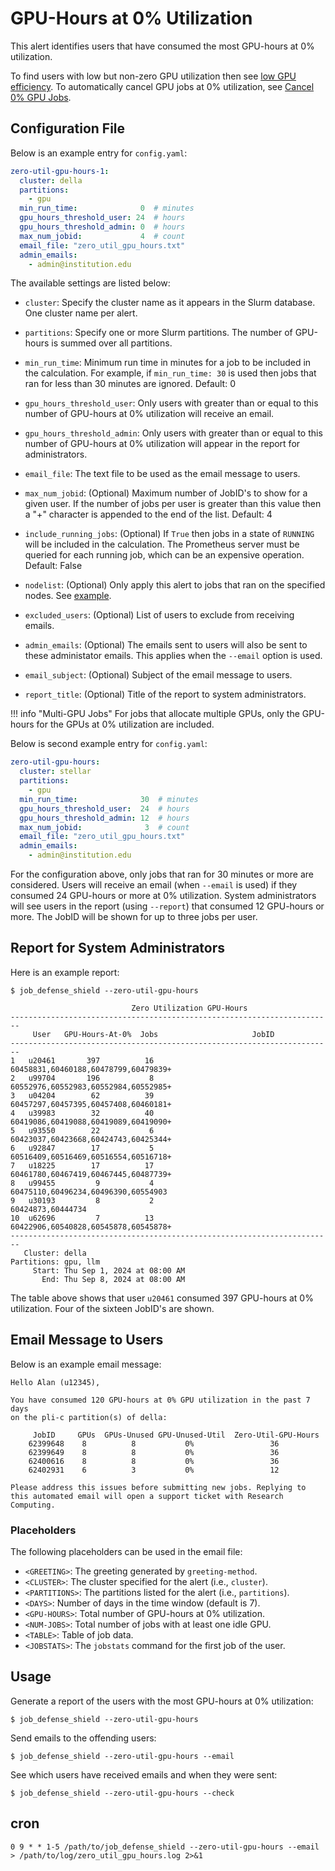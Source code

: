 # GPU-Hours at 0% Utilization

This alert identifies users that have consumed the most GPU-hours
at 0% utilization.

To find users with low but non-zero GPU utilization then
see [low GPU efficiency](low_gpu_util.md).
To automatically cancel GPU jobs at 0% utilization, see [Cancel 0% GPU Jobs](cancel_gpu_jobs.md).

## Configuration File

Below is an example entry for `config.yaml`:

```yaml
zero-util-gpu-hours-1:
  cluster: della
  partitions:
    - gpu
  min_run_time:              0  # minutes
  gpu_hours_threshold_user: 24  # hours
  gpu_hours_threshold_admin: 0  # hours
  max_num_jobid:             4  # count
  email_file: "zero_util_gpu_hours.txt"
  admin_emails:
    - admin@institution.edu
```

The available settings are listed below:

- `cluster`: Specify the cluster name as it appears in the Slurm database. One cluster name
per alert.

- `partitions`: Specify one or more Slurm partitions. The number of GPU-hours is summed over all partitions.

- `min_run_time`: Minimum run time in minutes for a job to be included in the calculation. For example, if `min_run_time: 30` is used then jobs that ran for less than 30 minutes are ignored. Default: 0

- `gpu_hours_threshold_user`: Only users with greater than or equal to this number of GPU-hours at 0% utilization will receive an email.

- `gpu_hours_threshold_admin`: Only users with greater than or equal to this number of GPU-hours at 0% utilization will appear in the report for administrators.

- `email_file`: The text file to be used as the email message to users.

- `max_num_jobid`: (Optional) Maximum number of JobID's to show for a given user. If the number of
jobs per user is greater than this value then a "+" character is appended to the end of the list. Default: 4

- `include_running_jobs`: (Optional) If `True` then jobs in a state of `RUNNING` will be included in the calculation. The Prometheus server must be queried for each running job, which can be an expensive operation. Default: False

- `nodelist`: (Optional) Only apply this alert to jobs that ran on the specified nodes. See [example](../nodelist.md).

- `excluded_users`: (Optional) List of users to exclude from receiving emails.

- `admin_emails`: (Optional) The emails sent to users will also be sent to these administator emails. This applies
when the `--email` option is used.

- `email_subject`: (Optional) Subject of the email message to users.

- `report_title`: (Optional) Title of the report to system administrators.

!!! info "Multi-GPU Jobs"
    For jobs that allocate multiple GPUs, only the GPU-hours for the GPUs at 0% utilization are included.

Below is second example entry for `config.yaml`:

```yaml
zero-util-gpu-hours:
  cluster: stellar
  partitions:
    - gpu
  min_run_time:              30  # minutes
  gpu_hours_threshold_user:  24  # hours
  gpu_hours_threshold_admin: 12  # hours
  max_num_jobid:              3  # count
  email_file: "zero_util_gpu_hours.txt"
  admin_emails:
    - admin@institution.edu
```

For the configuration above, only jobs that ran for 30 minutes or more are considered. Users will receive
an email (when `--email` is used) if they consumed 24 GPU-hours or more at 0% utilization. System
administrators will see users in the report (using `--report`) that consumed 12 GPU-hours or more.
The JobID will be shown for up to three jobs per user.

## Report for System Administrators

Here is an example report:

```
$ job_defense_shield --zero-util-gpu-hours

                           Zero Utilization GPU-Hours
------------------------------------------------------------------------
     User   GPU-Hours-At-0%  Jobs                     JobID                    
------------------------------------------------------------------------
1   u20461       397          16    60458831,60460188,60478799,60479839+
2   u99704       196           8    60552976,60552983,60552984,60552985+
3   u04204        62          39    60457297,60457395,60457408,60460181+
4   u39983        32          40    60419086,60419088,60419089,60419090+
5   u93550        22           6    60423037,60423668,60424743,60425344+
6   u92847        17           5    60516409,60516469,60516554,60516718+
7   u18225        17          17    60461780,60467419,60467445,60487739+
8   u99455         9           4    60475110,60496234,60496390,60554903
9   u30193         8           2                      60424873,60444734
10  u62696         7          13    60422906,60540828,60545878,60545878+
------------------------------------------------------------------------
   Cluster: della
Partitions: gpu, llm
     Start: Thu Sep 1, 2024 at 08:00 AM
       End: Thu Sep 8, 2024 at 08:00 AM
```

The table above shows that user `u20461` consumed 397 GPU-hours at 0% utilization.
Four of the sixteen JobID's are shown.

## Email Message to Users

Below is an example email message:

```
Hello Alan (u12345),

You have consumed 120 GPU-hours at 0% GPU utilization in the past 7 days
on the pli-c partition(s) of della:

     JobID     GPUs  GPUs-Unused GPU-Unused-Util  Zero-Util-GPU-Hours
    62399648    8          8           0%                 36         
    62399649    8          8           0%                 36          
    62400616    8          8           0%                 36          
    62402931    6          3           0%                 12          

Please address this issues before submitting new jobs. Replying to
this automated email will open a support ticket with Research
Computing.
```

### Placeholders

The following placeholders can be used in the email file:

- `<GREETING>`: The greeting generated by `greeting-method`.
- `<CLUSTER>`: The cluster specified for the alert (i.e., `cluster`).
- `<PARTITIONS>`: The partitions listed for the alert (i.e., `partitions`).
- `<DAYS>`: Number of days in the time window (default is 7).
- `<GPU-HOURS>`: Total number of GPU-hours at 0% utilization.
- `<NUM-JOBS>`: Total number of jobs with at least one idle GPU.
- `<TABLE>`: Table of job data.
- `<JOBSTATS>`: The `jobstats` command for the first job of the user.

## Usage

Generate a report of the users with the most GPU-hours at 0% utilization:

```
$ job_defense_shield --zero-util-gpu-hours
```

Send emails to the offending users:

```
$ job_defense_shield --zero-util-gpu-hours --email
```

See which users have received emails and when they were sent:

```
$ job_defense_shield --zero-util-gpu-hours --check
```

## cron

```
0 9 * * 1-5 /path/to/job_defense_shield --zero-util-gpu-hours --email > /path/to/log/zero_util_gpu_hours.log 2>&1
```
